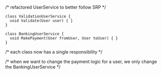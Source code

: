 /* refactored UserService to better follow SRP */

    class ValidationUserService {
      void Validate(User user) { }
    }
    
    class BankingUserService {
      void MakePayment(User fromUser, User toUser) { }
    }

/* each class now has a single responsibility */

/* when we want to change the payment logic for a user, we only change the BankingUserService */
